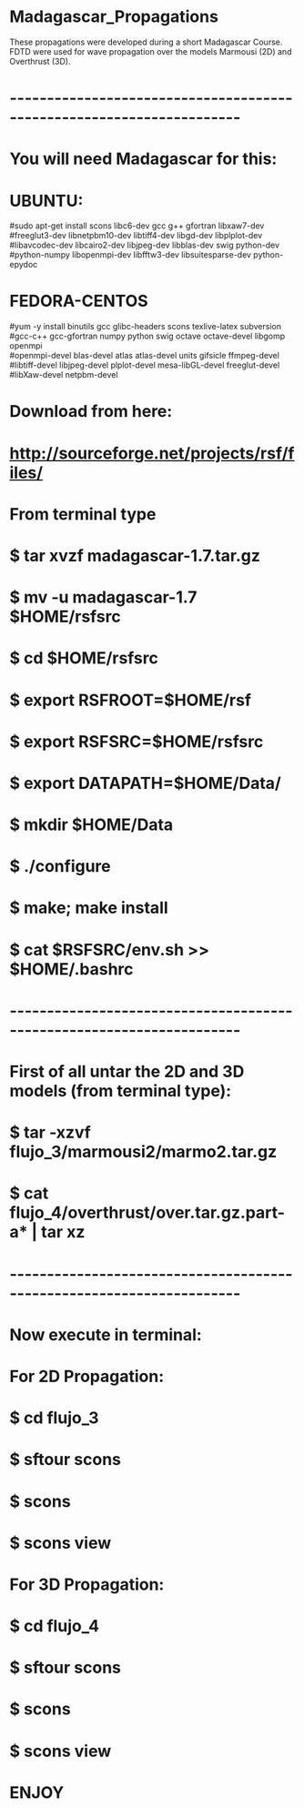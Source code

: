 # Madagascar_Propagations

These propagations were developed during a short Madagascar Course. FDTD were used for wave propagation over the 
models Marmousi (2D) and Overthrust (3D).


# ---------------------------------------------------------------------
# You will need Madagascar for this:

# UBUNTU:

#sudo apt-get install scons libc6-dev gcc g++ gfortran libxaw7-dev \
#freeglut3-dev libnetpbm10-dev libtiff4-dev libgd-dev libplplot-dev \
#libavcodec-dev libcairo2-dev libjpeg-dev libblas-dev swig python-dev \
#python-numpy libopenmpi-dev libfftw3-dev libsuitesparse-dev python-epydoc

# FEDORA-CENTOS

#yum -y install binutils gcc glibc-headers scons texlive-latex subversion \
#gcc-c++ gcc-gfortran numpy python swig octave octave-devel libgomp openmpi \
#openmpi-devel blas-devel atlas atlas-devel units gifsicle ffmpeg-devel \
#libtiff-devel libjpeg-devel plplot-devel mesa-libGL-devel freeglut-devel \
#libXaw-devel netpbm-devel

# Download from here:
# http://sourceforge.net/projects/rsf/files/

# From terminal type

# $ tar xvzf madagascar-1.7.tar.gz
# $ mv -u madagascar-1.7 $HOME/rsfsrc
# $ cd $HOME/rsfsrc
# $ export RSFROOT=$HOME/rsf
# $ export RSFSRC=$HOME/rsfsrc
# $ export DATAPATH=$HOME/Data/
# $ mkdir $HOME/Data
# $ ./configure
# $ make; make install
# $ cat $RSFSRC/env.sh >> $HOME/.bashrc
# ---------------------------------------------------------------------

# First of all untar the 2D and 3D models (from terminal type):

# $ tar -xzvf flujo_3/marmousi2/marmo2.tar.gz
# $ cat flujo_4/overthrust/over.tar.gz.part-a* | tar xz

# ---------------------------------------------------------------------

# Now execute in terminal:

# For 2D Propagation:

# $ cd flujo_3
# $ sftour scons
# $ scons
# $ scons view


# For 3D Propagation:

# $ cd flujo_4
# $ sftour scons
# $ scons
# $ scons view


# ENJOY

